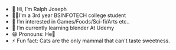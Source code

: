 - 👋 Hi, I’m Ralph Joseph
- 🧑‍🎓I'm a 3rd year BSINFOTECH college student
- 👀 I’m interested in Games/Foods/Sci-fi/Arts etc..
- 🌱 I’m currently learning blender At Udemy
- 😄 Pronouns: He🗿
- ⚡ Fun fact: Cats are the only mammal that can't taste sweetness. 

<!---
Shikatanoe/Shikatanoe is a ✨ special ✨ repository because its `README.md` (this file) appears on your GitHub profile.
You can click the Preview link to take a look at your changes.
--->
